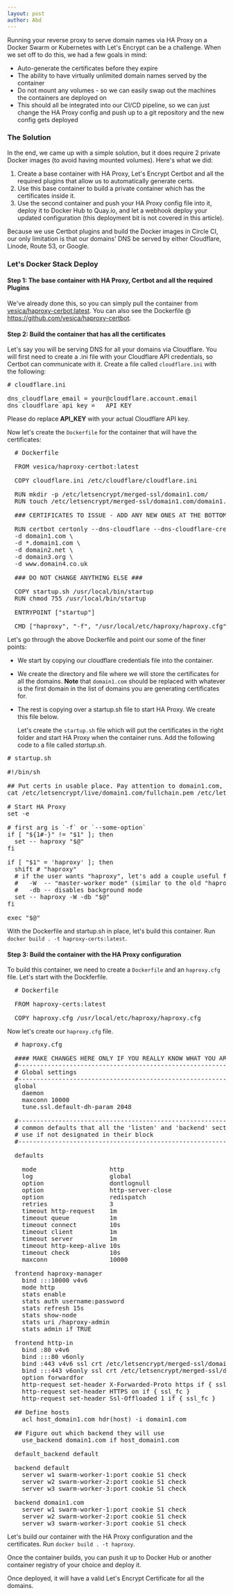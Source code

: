 ```yaml
---
layout: post
author: Abd
---
```



Running your reverse proxy to serve domain names via HA Proxy on a Docker Swarm or Kubernetes with Let's Encrypt can be a challenge. When we set off to do this,
we had a few goals in mind:

* Auto-generate the certificates before they expire</li>
* The ability to have virtually unlimited domain names served by the container</li>
* Do not mount any volumes - so we can easily swap out the machines the containers are deployed on</li>
* This should all be integrated into our CI/CD pipeline, so we can just change the HA Proxy config and push up to a git repository and the new config gets deployed</li>

### The Solution

In the end, we came up with a simple solution, but it does require 2 private Docker images (to avoid having mounted volumes). Here's what we did:


1. Create a base container with HA Proxy, Let's Encrypt Certbot and all the required plugins that allow us to automatically generate certs.</li>
2. Use this base container to build a private container which has the certificates inside it.</li>
3. Use the second container and push your HA Proxy config file into it, deploy it to Docker Hub to Quay.io, and let a webhook deploy your updated configuration (this deployment bit is not covered in this article).</li>

Because we use Certbot plugins and build the Docker images in Circle CI, our only limitation is that our domains' DNS be served by either Cloudflare, Linode, Route 53, or Google.


### Let's Docker Stack Deploy
#### Step 1: The base container with HA Proxy, Certbot and all the required Plugins

We've already done this, so you can simply pull the container from <a href="https://hub.docker.com/r/vesica/haproxy-certbot" target="_blank">vesica/haproxy-cerbot:latest</a>. You can also see the Dockerfile @ <a href="https://github.com/vesica/haproxy-certbot" target="_blank">https://github.com/vesica/haproxy-certbot</a>.


#### Step 2: Build the container that has all the certificates

Let's say you will be serving DNS for all your domains via Cloudflare. You will first need to create a .ini file with your Cloudflare API credentials, so Certbot can communicate with it.
Create a file called <code>cloudflare.ini</code> with the following:

<pre class="bg-light">
# cloudflare.ini

dns_cloudflare_email = your@cloudflare.account.email
dns_cloudflare_api_key = __API_KEY__
</pre>

Please do replace __API_KEY__ with your actual Cloudflare API key.


  Now let's create the <code>Dockerfile</code> for the container that will have the certificates:
  
<pre class="bg-light">
  # Dockerfile

  FROM vesica/haproxy-certbot:latest

  COPY cloudflare.ini /etc/cloudflare/cloudflare.ini

  RUN mkdir -p /etc/letsencrypt/merged-ssl/domain1.com/
  RUN touch /etc/letsencrypt/merged-ssl/domain1.com/domain1.com.pem

  ### CERTIFICATES TO ISSUE - ADD ANY NEW ONES AT THE BOTTOM

  RUN certbot certonly --dns-cloudflare --dns-cloudflare-credentials /etc/cloudflare/cloudflare.ini --dns-cloudflare-propagation-seconds 60 --non-interactive --agree-tos --email your@email.com \
  -d domain1.com \
  -d *.domain1.com \
  -d domain2.net \
  -d domain3.org \
  -d www.domain4.co.uk 

  ### DO NOT CHANGE ANYTHING ELSE ###

  COPY startup.sh /usr/local/bin/startup
  RUN chmod 755 /usr/local/bin/startup

  ENTRYPOINT ["startup"]

  CMD ["haproxy", "-f", "/usr/local/etc/haproxy/haproxy.cfg"]
</pre>

Let's go through the above Dockerfile and point our some of the finer points:

* We start by copying our cloudflare credentials file into the container.</li>
* We create the directory and file where we will store the certificates for all the domains.
      <b>Note</b> that <code>domain1.com</code> should be replaced with whatever is the first domain in the list of domains you
      are generating certificates for.

* The rest is copying over a startup.sh file to start HA Proxy. We create this file below.</li>

  Let's create the <code>startup.sh</code> file which will put the certificates in the right folder and start HA Proxy when the container runs.
  Add the following code to a file called <i>startup.sh</i>.

<pre class="bg-light">
# startup.sh

#!/bin/sh

## Put certs in usable place. Pay attention to domain1.com, that must always be the first domain. Otherwise change the below accordingly and haproxy.cfg too.
cat /etc/letsencrypt/live/domain1.com/fullchain.pem /etc/letsencrypt/live/domain1.com/privkey.pem > /etc/letsencrypt/merged-ssl/domain1.com/domain1.com.pem

# Start HA Proxy
set -e

# first arg is `-f` or `--some-option`
if [ "${1#-}" != "$1" ]; then
  set -- haproxy "$@"
fi

if [ "$1" = 'haproxy' ]; then
  shift # "haproxy"
  # if the user wants "haproxy", let's add a couple useful flags
  #   -W  -- "master-worker mode" (similar to the old "haproxy-systemd-wrapper"; allows for reload via "SIGUSR2")
  #   -db -- disables background mode
  set -- haproxy -W -db "$@"
fi

exec "$@"
</pre>


With the Dockerfile and startup.sh in place, let's build this container. Run <code>docker build . -t haproxy-certs:latest</code>.


#### Step 3: Build the container with the HA Proxy configuration

To build this container, we need to create a <code>Dockerfile</code> and an <code>haproxy.cfg</code> file.
Let's start with the Dockferfile.

<pre class="bg-light">
  # Dockerfile

  FROM haproxy-certs:latest

  COPY haproxy.cfg /usr/local/etc/haproxy/haproxy.cfg
</pre>


  Now let's create our <code>haproxy.cfg</code> file.

<pre class="bg-light">
  # haproxy.cfg

  #### MAKE CHANGES HERE ONLY IF YOU REALLY KNOW WHAT YOU ARE DOING #####
  #---------------------------------------------------------------------
  # Global settings
  #---------------------------------------------------------------------
  global
    daemon
    maxconn 10000
    tune.ssl.default-dh-param 2048

  #---------------------------------------------------------------------
  # common defaults that all the 'listen' and 'backend' sections will
  # use if not designated in their block
  #---------------------------------------------------------------------

  defaults

    mode                    http
    log                     global
    option                  dontlognull
    option                  http-server-close
    option                  redispatch
    retries                 3
    timeout http-request    1m
    timeout queue           1m
    timeout connect         10s
    timeout client          1m
    timeout server          1m
    timeout http-keep-alive 10s
    timeout check           10s
    maxconn                 10000

  frontend haproxy-manager
    bind :::10000 v4v6
    mode http
    stats enable
    stats auth username:password
    stats refresh 15s
    stats show-node
    stats uri /haproxy-admin
    stats admin if TRUE

  frontend http-in
    bind :80 v4v6
    bind :::80 v6only
    bind :443 v4v6 ssl crt /etc/letsencrypt/merged-ssl/domain1.com/domain1.com.pem
    bind :::443 v6only ssl crt /etc/letsencrypt/merged-ssl/domain1.com/domain1.com.pem
    option forwardfor
    http-request set-header X-Forwarded-Proto https if { ssl_fc }
    http-request set-header HTTPS on if { ssl_fc }
    http-request set-header Ssl-Offloaded 1 if { ssl_fc }

  ## Define hosts
    acl host_domain1.com hdr(host) -i domain1.com

  ## Figure out which backend they will use
    use_backend domain1.com if host_domain1.com

  default_backend default

  backend default
    server w1 swarm-worker-1:port cookie S1 check
    server w2 swarm-worker-2:port cookie S1 check
    server w3 swarm-worker-3:port cookie S1 check

  backend domain1.com
    server w1 swarm-worker-1:port cookie S1 check
    server w2 swarm-worker-2:port cookie S1 check
    server w3 swarm-worker-3:port cookie S1 check
</pre>


  Let's build our container with the HA Proxy configuration and the certificates. Run <code>docker build . -t haproxy</code>.

  Once the container builds, you can push it up to Docker Hub or another container registry of your choice and deploy it.

  Once deployed, it will have a valid Let's Encrypt Certificate for all the domains.
